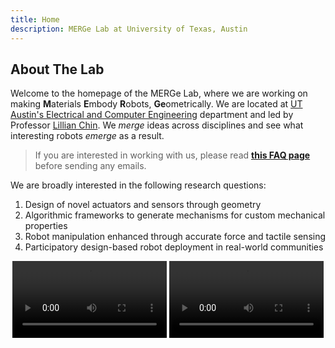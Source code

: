 ```yaml
---
title: Home
description: MERGe Lab at University of Texas, Austin
---
```

## About The Lab

Welcome to the homepage of the MERGe Lab, where we are working on making **M**aterials **E**mbody **R**obots, **Ge**ometrically. We are located at [UT Austin's Electrical and Computer Engineering](https://www.ece.utexas.edu) department and led by Professor [Lillian Chin](https://lillych.in). We *merge* ideas across disciplines and see what interesting robots *emerge* as a result.

> If you are interested in working with us, please read [**this FAQ page**](https://lillych.in/faq/admissions/) before sending any emails.

We are broadly interested in the following research questions:
1. Design of novel actuators and sensors through geometry
1. Algorithmic frameworks to generate mechanisms for custom mechanical properties
1. Robot manipulation enhanced through accurate force and tactile sensing
1. Participatory design-based robot deployment in real-world communities

<div style="text-align: center"> 
	<video width=49% controls>
	    <source src="/img_static/auxbots.webm" type="video/webm">
	    Video of AuxBots moving forward in a mudskipper-style formation
	</video>
	<video width=49% controls>
	    <source src="/img_static/hsas.webm" type="video/webm">
	    Video of a 4 degree of freedom robotic platform built on handed shearing auxetics moving in all four degrees
	</video>
</div>
<p></p>